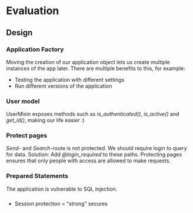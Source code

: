 # Evaluation

## Design
### Application Factory
Moving the creation of our application object lets us create multiple instances of the app later. There are multiple benefits to this, for example:

- Testing the application with different settings
- Run different versions of the application

### User model
UserMixin exposes methods such as *is_authenticated()*, *is_active()* and *get_id()*, making our life easier :)

### Protect pages
*Send*- and *Search*-route is not protected. We should require login to query for data. Solution: Add *@login_required* to these paths. Protecting pages ensures that only people with access are allowed to make requests.

### Prepared Statements
The application is vulnerable to SQL injection.

### 




- Session protection = "strong" secures 